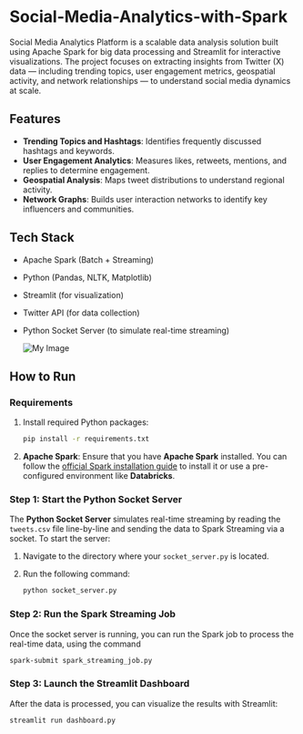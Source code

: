 # Social-Media-Analytics-with-Spark

Social Media Analytics Platform is a scalable data analysis solution built using Apache Spark for big data processing and Streamlit for interactive visualizations. The project focuses on extracting insights from Twitter (X) data — including trending topics, user engagement metrics, geospatial activity, and network relationships — to understand social media dynamics at scale.

## Features

- **Trending Topics and Hashtags**: Identifies frequently discussed hashtags and keywords.
- **User Engagement Analytics**: Measures likes, retweets, mentions, and replies to determine engagement.
- **Geospatial Analysis**: Maps tweet distributions to understand regional activity.
- **Network Graphs**: Builds user interaction networks to identify key influencers and communities.

## Tech Stack

- Apache Spark (Batch + Streaming)
- Python (Pandas, NLTK, Matplotlib)
- Streamlit (for visualization)
- Twitter API (for data collection)
- Python Socket Server (to simulate real-time streaming)


   ![My Image](./images/.png)

## How to Run

### Requirements

1. Install required Python packages:

   ```bash
   pip install -r requirements.txt
2. **Apache Spark**: Ensure that you have **Apache Spark** installed. You can follow the [official Spark installation guide](https://spark.apache.org/docs/latest/) to install it or use a pre-configured environment like **Databricks**.

### Step 1: Start the Python Socket Server

The **Python Socket Server** simulates real-time streaming by reading the `tweets.csv` file line-by-line and sending the data to Spark Streaming via a socket. To start the server:

1. Navigate to the directory where your `socket_server.py` is located.
2. Run the following command:

   ```bash
   python socket_server.py
   ```

### Step 2: Run the Spark Streaming Job

Once the socket server is running, you can run the Spark job to process the real-time data, using the command

   ```bash
   spark-submit spark_streaming_job.py
   ```

### Step 3: Launch the Streamlit Dashboard
After the data is processed, you can visualize the results with Streamlit:

   ```bash
   streamlit run dashboard.py
   ```
